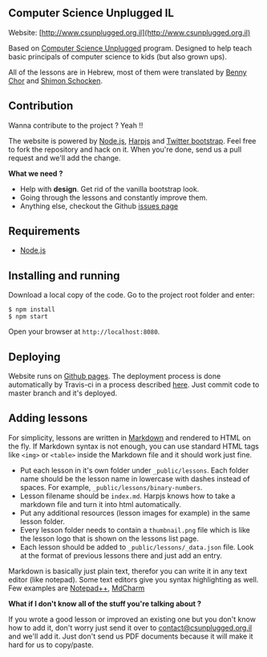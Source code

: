## Computer Science Unplugged IL ##

Website: [http://www.csunplugged.org.il](http://www.csunplugged.org.il)

Based on [Computer Science Unplugged](http://www.csunplugged.org/) program. Designed to help teach basic principals of computer science to kids (but also grown ups).

All of the lessons are in Hebrew, most of them were translated by [Benny Chor](http://www.tau.ac.il/~bchor/) and [Shimon Schocken](http://shimonschocken.com/).

## Contribution

Wanna contribute to the project ? Yeah !!

The website is powered by [Node.js](http://nodejs.org/), [Harpjs](http://harpjs.com/) and [Twitter bootstrap](http://getbootstrap.com/). Feel free to fork the repository and hack on it. When you're done, send us a pull request and we'll add the change.

**What we need ?**

- Help with **design**. Get rid of the vanilla bootstrap look.
- Going through the lessons and constantly improve them.
- Anything else, checkout the Github [issues page](https://github.com/mderazon/csu-il/issues)

## Requirements

- [Node.js](https://nodejs.org)

## Installing and running

Download a local copy of the code.
Go to the project root folder and enter:

    $ npm install
    $ npm start

Open your browser at `http://localhost:8080`.

## Deploying

Website runs on [Github pages](https://pages.github.com). The deployment process is done automatically by Travis-ci in a process described [here](https://gist.github.com/domenic/ec8b0fc8ab45f39403dd).
Just commit code to master branch and it's deployed.

## Adding lessons

For simplicity, lessons are written in [Markdown](http://daringfireball.net/projects/markdown/syntax) and rendered to HTML on the fly. If Markdown syntax is not enough, you can use standard HTML tags like `<img>` or `<table>` inside the Markdown file and it should work just fine.

- Put each lesson in it's own folder under `_public/lessons`. Each folder name should be the lesson name in lowercase with dashes instead of spaces. For example, `_public/lessons/binary-numbers`.
- Lesson filename should be `index.md`. Harpjs knows how to take a markdown file and turn it into html automatically.
- Put any additional resources (lesson images for example) in the same lesson folder.
- Every lesson folder needs to contain a `thumbnail.png` file which is like the lesson logo that is shown on the lessons list page.
- Each lesson should be added to `_public/lessons/_data.json` file. Look at the format of previous lessons there and just add an entry.

Markdown is basically just plain text, therefor you can write it in any text editor (like notepad). Some text editors give you syntax highlighting as well. Few examples are [Notepad++](http://notepad-plus-plus.org/), [MdCharm](http://www.mdcharm.com/)

**What if I don't know all of the stuff you're talking about ?**

If you wrote a good lesson or improved an existing one but you don't know how to add it, don't worry just send it over to [contact@csunplugged.org.il](mailto:contact@csunplugged.org.il) and we'll add it. Just don't send us PDF documents because it will make it hard for us to copy/paste.
